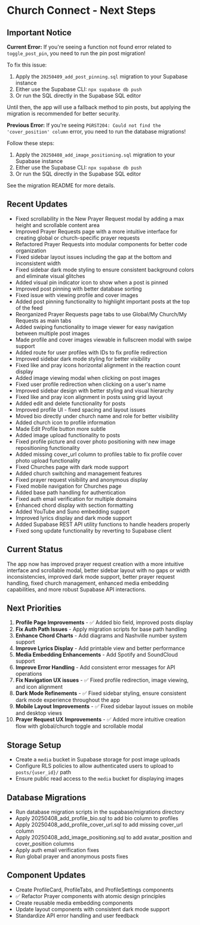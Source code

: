 # Church Connect - Next Steps

## Important Notice
**Current Error:** If you're seeing a function not found error related to `toggle_post_pin`, you need to run the pin post migration!

To fix this issue:
1. Apply the `20250409_add_post_pinning.sql` migration to your Supabase instance
2. Either use the Supabase CLI: `npx supabase db push`
3. Or run the SQL directly in the Supabase SQL editor

Until then, the app will use a fallback method to pin posts, but applying the migration is recommended for better security.

**Previous Error:** If you're seeing `PGRST204: Could not find the 'cover_position' column` error, you need to run the database migrations!

Follow these steps:
1. Apply the `20250408_add_image_positioning.sql` migration to your Supabase instance
2. Either use the Supabase CLI: `npx supabase db push`
3. Or run the SQL directly in the Supabase SQL editor

See the migration README for more details.

## Recent Updates
- Fixed scrollability in the New Prayer Request modal by adding a max height and scrollable content area
- Improved Prayer Requests page with a more intuitive interface for creating global or church-specific prayer requests
- Refactored Prayer Requests into modular components for better code organization
- Fixed sidebar layout issues including the gap at the bottom and inconsistent width
- Fixed sidebar dark mode styling to ensure consistent background colors and eliminate visual glitches
- Added visual pin indicator icon to show when a post is pinned
- Improved post pinning with better database sorting
- Fixed issue with viewing profile and cover images
- Added post pinning functionality to highlight important posts at the top of the feed
- Reorganized Prayer Requests page tabs to use Global/My Church/My Requests as main tabs
- Added swiping functionality to image viewer for easy navigation between multiple post images
- Made profile and cover images viewable in fullscreen modal with swipe support
- Added route for user profiles with IDs to fix profile redirection
- Improved sidebar dark mode styling for better visibility
- Fixed like and pray icons horizontal alignment in the reaction count display
- Added image viewing modal when clicking on post images
- Fixed user profile redirection when clicking on a user's name
- Improved sidebar design with better styling and visual hierarchy
- Fixed like and pray icon alignment in posts using grid layout
- Added edit and delete functionality for posts
- Improved profile UI - fixed spacing and layout issues
- Moved bio directly under church name and role for better visibility
- Added church icon to profile information
- Made Edit Profile button more subtle
- Added image upload functionality to posts
- Fixed profile picture and cover photo positioning with new image repositioning functionality
- Added missing cover_url column to profiles table to fix profile cover photo upload functionality
- Fixed Churches page with dark mode support
- Added church switching and management features
- Fixed prayer request visibility and anonymous display
- Fixed mobile navigation for Churches page
- Added base path handling for authentication
- Fixed auth email verification for multiple domains
- Enhanced chord display with section formatting
- Added YouTube and Suno embedding support
- Improved lyrics display and dark mode support
- Added Supabase REST API utility functions to handle headers properly
- Fixed song update functionality by reverting to Supabase client

## Current Status
The app now has improved prayer request creation with a more intuitive interface and scrollable modal, better sidebar layout with no gaps or width inconsistencies, improved dark mode support, better prayer request handling, fixed church management, enhanced media embedding capabilities, and more robust Supabase API interactions.

## Next Priorities
1. **Profile Page Improvements** - ✅ Added bio field, improved posts display
2. **Fix Auth Path Issues** - Apply migration scripts for base path handling
3. **Enhance Chord Charts** - Add diagrams and Nashville number system support
4. **Improve Lyrics Display** - Add printable view and better performance
5. **Media Embedding Enhancements** - Add Spotify and SoundCloud support
6. **Improve Error Handling** - Add consistent error messages for API operations
7. **Fix Navigation UX issues** - ✅ Fixed profile redirection, image viewing, and icon alignment
8. **Dark Mode Refinements** - ✅ Fixed sidebar styling, ensure consistent dark mode experience throughout the app
9. **Mobile Layout Improvements** - ✅ Fixed sidebar layout issues on mobile and desktop views
10. **Prayer Request UX Improvements** - ✅ Added more intuitive creation flow with global/church toggle and scrollable modal

## Storage Setup
- Create a `media` bucket in Supabase storage for post image uploads
- Configure RLS policies to allow authenticated users to upload to `posts/{user_id}/` path
- Ensure public read access to the `media` bucket for displaying images

## Database Migrations
- Run database migration scripts in the supabase/migrations directory
- Apply 20250408_add_profile_bio.sql to add bio column to profiles
- Apply 20250408_add_profile_cover_url.sql to add missing cover_url column
- Apply 20250408_add_image_positioning.sql to add avatar_position and cover_position columns
- Apply auth email verification fixes
- Run global prayer and anonymous posts fixes

## Component Updates
- Create ProfileCard, ProfileTabs, and ProfileSettings components
- ✅ Refactor Prayer components with atomic design principles
- Create reusable media embedding components
- Update layout components with consistent dark mode support
- Standardize API error handling and user feedback
